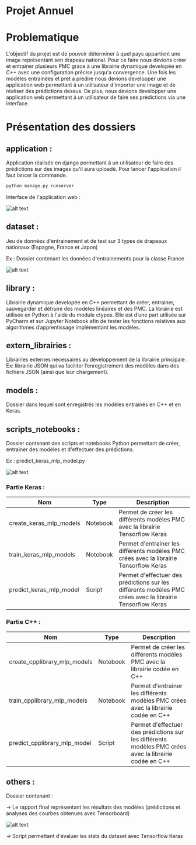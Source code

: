 # Projet Annuel



# Problematique

L'objectif du projet est de pouvoir déterminer à quel pays appartient une image représentant son drapeau national.
Pour ce faire nous devions créer et entrainer plusieurs PMC grace à une librairie dynamique developée en C++ avec une configuration précise jusqu'a convergence. Une fois les modèles entrainées et pret à predire nous devions developper une application web permettant à un utilisateur d'importer une image et de réaliser des prédictions dessus.
De plus, nous devions developper une application web permettant à un utilisateur de faire ses prédictions via une interface.


# Présentation des dossiers

## application :

Application réalisée en django permettant à un utilisateur de faire des prédictions sur des images qu'il aura uploadé.
Pour lancer l'application il faut lancer la commande.

```bash
python manage.py runserver
```

Interface de l'application web :


![alt text](https://i.ibb.co/CBgdX19/appli-screen.png)


## dataset :

Jeu de données d'entrainement et de test sur 3 types de drapeaux nationaux (Espagne, France et Japon)

Ex : Dossier contenant les données d'entrainements pour la classe France


![alt text](https://i.postimg.cc/Pxd1rTc5/dataset-screen.png)


## library :

Librairie dynamique developée en C++ permettant de créer, entrainer, sauvegarder et détruire des modèles linéaires et des PMC.
La librairie est utilisée en Python à l'aide du module ctypes. Elle est d’une part utilisée sur PyCharm et sur Jupyter Notebook afin de tester les fonctions relatives aux algorithmes d’apprentissage
implémentant les modèles. 


## extern_librairies :

Librairies externes nécessaires au développement de la librairie principale . Ex: librairie JSON qui va faciliter l’enregistrement des modèles dans des fichiers JSON (ainsi que leur chargement).


## models : 

Dossier dans lequel sont enregistrés les modèles entrainés en C++ et en Keras.


## scripts_notebooks :

Dossier contenant des scripts et notebooks Python permettant de créer, entrainer des modèles et d'effectuer des prédictions.

Ex : predict_keras_mlp_model.py 

![alt text](https://i.ibb.co/qpCv6TT/coding-screen.png)


### Partie Keras :

| Nom | Type | Description |
| ------|-----|-----|
| create_keras_mlp_models | Notebook| Permet de créer les différents modèles PMC avec la librairie Tensorflow Keras |
| train_keras_mlp_models | Notebook | Permet d'entrainer les différents modèles PMC crées avec la librairie Tensorflow Keras |
| predict_keras_mlp_model | Script | Permet d'effectuer des prédictions sur les différents modèles PMC crées avec la librairie Tensorflow Keras |


### Partie C++ :

| Nom | Type | Description |
| ------|-----|-----|
| create_cpplibrary_mlp_models| Notebook| Permet de créer les différents modèles PMC avec la librairie codée en C++ |
| train_cpplibrary_mlp_models| Notebook | Permet d'entrainer les différents modèles PMC crées avec la librairie codée en C++ |
| predict_cpplibrary_mlp_model| Script | Permet d'effectuer des prédictions sur les différents modèles PMC crées avec la librairie codée en C++ |


## others : 

Dossier contenant :

-> Le rapport final représentant les résultats des modèles (prédictions et analyses des courbes obtenues avec Tensorboard)


![alt text](https://i.ibb.co/gJZRCtZ/rapport-screen.png)


-> Script permettant d'évaluer les stats du dataset avec Tensorflow Keras









